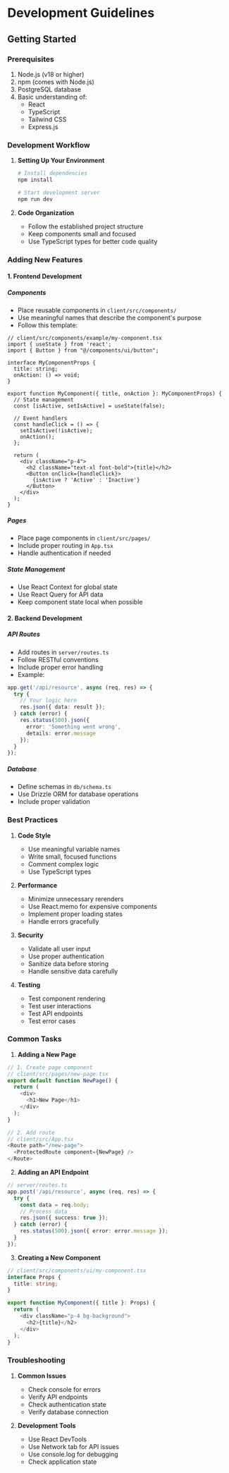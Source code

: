 # Development Guidelines

## Getting Started

### Prerequisites
1. Node.js (v18 or higher)
2. npm (comes with Node.js)
3. PostgreSQL database
4. Basic understanding of:
   - React
   - TypeScript
   - Tailwind CSS
   - Express.js

### Development Workflow

1. **Setting Up Your Environment**
   ```bash
   # Install dependencies
   npm install

   # Start development server
   npm run dev
   ```

2. **Code Organization**
   - Follow the established project structure
   - Keep components small and focused
   - Use TypeScript types for better code quality

### Adding New Features

#### 1. Frontend Development

##### Components
- Place reusable components in `client/src/components/`
- Use meaningful names that describe the component's purpose
- Follow this template:
```tsx
// client/src/components/example/my-component.tsx
import { useState } from 'react';
import { Button } from "@/components/ui/button";

interface MyComponentProps {
  title: string;
  onAction: () => void;
}

export function MyComponent({ title, onAction }: MyComponentProps) {
  // State management
  const [isActive, setIsActive] = useState(false);

  // Event handlers
  const handleClick = () => {
    setIsActive(!isActive);
    onAction();
  };

  return (
    <div className="p-4">
      <h2 className="text-xl font-bold">{title}</h2>
      <Button onClick={handleClick}>
        {isActive ? 'Active' : 'Inactive'}
      </Button>
    </div>
  );
}
```

##### Pages
- Place page components in `client/src/pages/`
- Include proper routing in `App.tsx`
- Handle authentication if needed

##### State Management
- Use React Context for global state
- Use React Query for API data
- Keep component state local when possible

#### 2. Backend Development

##### API Routes
- Add routes in `server/routes.ts`
- Follow RESTful conventions
- Include proper error handling
- Example:
```typescript
app.get('/api/resource', async (req, res) => {
  try {
    // Your logic here
    res.json({ data: result });
  } catch (error) {
    res.status(500).json({ 
      error: 'Something went wrong',
      details: error.message 
    });
  }
});
```

##### Database
- Define schemas in `db/schema.ts`
- Use Drizzle ORM for database operations
- Include proper validation

### Best Practices

1. **Code Style**
   - Use meaningful variable names
   - Write small, focused functions
   - Comment complex logic
   - Use TypeScript types

2. **Performance**
   - Minimize unnecessary rerenders
   - Use React.memo for expensive components
   - Implement proper loading states
   - Handle errors gracefully

3. **Security**
   - Validate all user input
   - Use proper authentication
   - Sanitize data before storing
   - Handle sensitive data carefully

4. **Testing**
   - Test component rendering
   - Test user interactions
   - Test API endpoints
   - Test error cases

### Common Tasks

1. **Adding a New Page**
```typescript
// 1. Create page component
// client/src/pages/new-page.tsx
export default function NewPage() {
  return (
    <div>
      <h1>New Page</h1>
    </div>
  );
}

// 2. Add route
// client/src/App.tsx
<Route path="/new-page">
  <ProtectedRoute component={NewPage} />
</Route>
```

2. **Adding an API Endpoint**
```typescript
// server/routes.ts
app.post('/api/resource', async (req, res) => {
  try {
    const data = req.body;
    // Process data
    res.json({ success: true });
  } catch (error) {
    res.status(500).json({ error: error.message });
  }
});
```

3. **Creating a New Component**
```typescript
// client/src/components/ui/my-component.tsx
interface Props {
  title: string;
}

export function MyComponent({ title }: Props) {
  return (
    <div className="p-4 bg-background">
      <h2>{title}</h2>
    </div>
  );
}
```

### Troubleshooting

1. **Common Issues**
   - Check console for errors
   - Verify API endpoints
   - Check authentication state
   - Verify database connection

2. **Development Tools**
   - Use React DevTools
   - Use Network tab for API issues
   - Use console.log for debugging
   - Check application state
